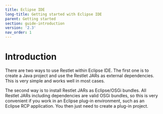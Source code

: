 ```yaml
---
title: Eclipse IDE
long-title: Getting started with Eclipse IDE
parent: Getting started
section: guide-introduction
version: '2.3'
nav_order: 1
---
```

# Introduction

There are two ways to use Restlet within Eclipse IDE. The first one is
to create a Java project and use the Restlet JARs as external
dependencies. This is very simple and works well in most cases.

The second way is to install Restlet JARs as Eclipse/OSGi bundles. All
Restlet JARs including dependencies are valid OSGi bundles, so this is
very convenient if you work in an Eclipse plug-in environment, such as
an Eclipse RCP application. You then just need to create a plug-in
project.
